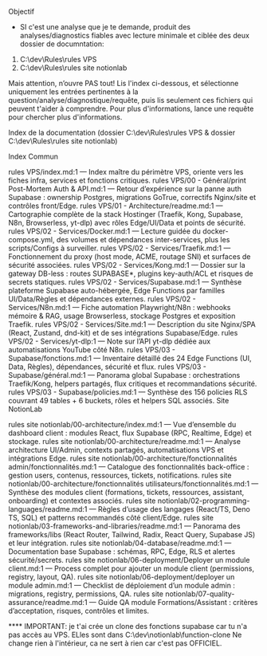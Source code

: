 Objectif
- SI c'est une analyse que je te demande, produit des analyses/diagnostics fiables avec lecture minimale et ciblée des deux dossier de documntation:
1. C:\dev\Rules\rules VPS
2. C:\dev\Rules\rules site notionlab

Mais attention, n’ouvre PAS tout!  Lis l'index ci-dessous, et sélectionne uniquement les entrées pertinentes à la question/analyse/diagnostique/requête, puis lis seulement ces fichiers qui peuvent t'aider à comprendre. Pour plus d'informations, lance une requête pour chercher plus d'informations.

Index de la documentation (dossier C:\dev\Rules\rules VPS & dossier C:\dev\Rules\rules site notionlab) 

Index Commun

rules VPS/index.md:1 — Index maître du périmètre VPS, oriente vers les fiches infra, services et fonctions critiques.
rules VPS/00 - Général/print Post-Mortem Auth & API.md:1 — Retour d’expérience sur la panne auth Supabase : ownership Postgres, migrations GoTrue, correctifs Nginx/site et contrôles front/Edge.
rules VPS/01 - Architecture/readme.md:1 — Cartographie complète de la stack Hostinger (Traefik, Kong, Supabase, N8n, Browserless, yt-dlp) avec rôles Edge/UI/Data et points de sécurité.
rules VPS/02 - Services/Docker.md:1 — Lecture guidée du docker-compose.yml, des volumes et dépendances inter-services, plus les scripts/Configs à surveiller.
rules VPS/02 - Services/Traefik.md:1 — Fonctionnement du proxy (host mode, ACME, routage SNI) et surfaces de sécurité associées.
rules VPS/02 - Services/Kong.md:1 — Dossier sur la gateway DB-less : routes SUPABASE*, plugins key-auth/ACL et risques de secrets statiques.
rules VPS/02 - Services/Supabase.md:1 — Synthèse plateforme Supabase auto-hébergée, Edge Functions par familles UI/Data/Règles et dépendances externes.
rules VPS/02 - Services/N8n.md:1 — Fiche automation Playwright/N8n : webhooks mémoire & RAG, usage Browserless, stockage Postgres et exposition Traefik.
rules VPS/02 - Services/Site.md:1 — Description du site Nginx/SPA (React, Zustand, dnd-kit) et de ses intégrations Supabase/Edge.
rules VPS/02 - Services/yt-dlp:1 — Note sur l’API yt-dlp dédiée aux automatisations YouTube côté N8n.
rules VPS/03 - Supabase/fonctions.md:1 — Inventaire détaillé des 24 Edge Functions (UI, Data, Règles), dépendances, sécurité et flux.
rules VPS/03 - Supabase/général.md:1 — Panorama global Supabase : orchestrations Traefik/Kong, helpers partagés, flux critiques et recommandations sécurité.
rules VPS/03 - Supabase/policies.md:1 — Synthèse des 156 policies RLS couvrant 49 tables + 6 buckets, rôles et helpers SQL associés.
Site NotionLab

rules site notionlab/00-architecture/index.md:1 — Vue d’ensemble du dashboard client : modules React, flux Supabase (RPC, Realtime, Edge) et stockage.
rules site notionlab/00-architecture/readme.md:1 — Analyse architecture UI/Admin, contexts partagés, automatisations VPS et intégrations Edge.
rules site notionlab/00-architecture/fonctionnalités admin/fonctionnalités.md:1 — Catalogue des fonctionnalités back-office : gestion users, contenus, ressources, tickets, notifications.
rules site notionlab/00-architecture/fonctionnalités utilisateurs/fonctionnalités.md:1 — Synthèse des modules client (formations, tickets, ressources, assistant, onboarding) et contextes associés.
rules site notionlab/02-programming-languages/readme.md:1 — Règles d’usage des langages (React/TS, Deno TS, SQL) et patterns recommandés côté client/Edge.
rules site notionlab/03-frameworks-and-libraries/readme.md:1 — Panorama des frameworks/libs (React Router, Tailwind, Radix, React Query, Supabase JS) et leur intégration.
rules site notionlab/04-database/readme.md:1 — Documentation base Supabase : schémas, RPC, Edge, RLS et alertes sécurité/secrets.
rules site notionlab/06-deployment/Deployer un module client.md:1 — Process complet pour ajouter un module client (permissions, registry, layout, QA).
rules site notionlab/06-deployment/deployer un module admin.md:1 — Checklist de déploiement d’un module admin : migrations, registry, permissions, QA.
rules site notionlab/07-quality-assurance/readme.md:1 — Guide QA module Formations/Assistant : critères d’acceptation, risques, contrôles et limites.


**** IMPORTANT: 
je t'ai crée un clone des fonctions supabase car tu n'a pas accès au VPS. ELles sont dans C:\dev\notionlab\function-clone
Ne change rien à l'intérieur, ca ne sert à rien car c'est pas OFFICIEL. 
